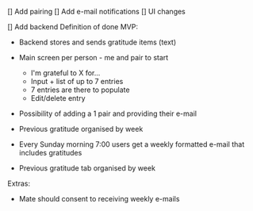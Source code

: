 [] Add pairing
[] Add e-mail notifications
[] UI changes

[] Add backend
Definition of done MVP:

- Backend stores and sends gratitude items (text)
- Main screen per person - me and pair to start
  - I'm grateful to X for...
  - Input + list of up to 7 entries
  - 7 entries are there to populate
  - Edit/delete entry
- Possibility of adding a 1 pair and providing their e-mail
- Previous gratitude organised by week
- Every Sunday morning 7:00 users get a weekly formatted e-mail that includes gratitudes

- Previous gratitude tab organised by week

Extras:

- Mate should consent to receiving weekly e-mails
